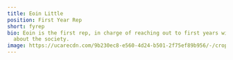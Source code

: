 ```yaml
---
title: Eoin Little
position: First Year Rep
short: fyrep
bio: Eoin is the first rep, in charge of reaching out to first years with info
  about the society.
image: https://ucarecdn.com/9b230ec8-e560-4d24-b501-2f75ef89b956/-/crop/589x392/0,54/-/preview/
---
```

